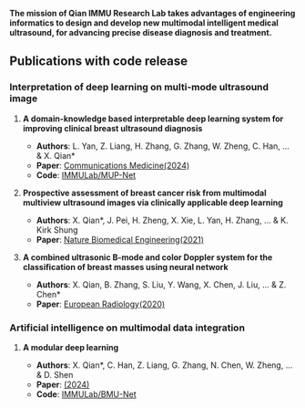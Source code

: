**The mission of Qian IMMU Research Lab takes advantages of engineering informatics to design and develop new multimodal intelligent medical ultrasound, for advancing precise disease diagnosis and treatment.**



## Publications with code release

### Interpretation of deep learning on multi-mode ultrasound image

1. **A domain-knowledge based interpretable deep learning system for improving clinical breast ultrasound diagnosis**
   - **Authors**: L. Yan, Z. Liang, H. Zhang, G. Zhang, W. Zheng, C. Han, ... & X. Qian*
   - **Paper**: [Communications Medicine(2024)]()
   - **Code**: [IMMULab/MUP-Net]()

2. **Prospective assessment of breast cancer risk from multimodal multiview ultrasound images via clinically applicable deep learning**
   - **Authors**: X. Qian*, J. Pei, H. Zheng, X. Xie, L. Yan, H. Zhang, ... & K. Kirk Shung
   - **Paper**: [Nature Biomedical Engineering(2021)](https://www.nature.com/articles/s41551-021-00711-2)

3. **A combined ultrasonic B-mode and color Doppler system for the classification of breast masses using neural network**
   - **Authors**: X. Qian, B. Zhang, S. Liu, Y. Wang, X. Chen, J. Liu, ... & Z. Chen*
   - **Paper**: [European Radiology(2020)](https://link.springer.com/article/10.1007/s00330-019-06610-0)

### Artificial intelligence on multimodal data integration

1. **A modular deep learning**
   
   - **Authors**: X. Qian*, C. Han, Z. Liang, G. Zhang, N. Chen, W. Zheng, ... & D. Shen
   - **Paper**: [(2024)]()
   - **Code**: [IMMULab/BMU-Net]()
